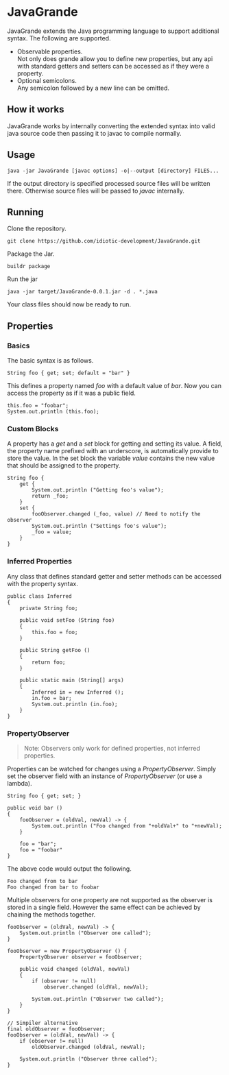 # JavaGrande
JavaGrande extends the Java programming language to support additional syntax. The following are supported.

* Observable properties.  
Not only does grande allow you to define new properties, but any api with standard getters and setters can be accessed as if they were a property.
* Optional semicolons.  
Any semicolon followed by a new line can be omitted.

## How it works
JavaGrande works by internally converting the extended syntax into valid java source code then passing it to javac to compile normally.

## Usage

    java -jar JavaGrande [javac options] -o|--output [directory] FILES...

If the output directory is specified processed source files will be written there. Otherwise source files will be passed to *javac* internally.

## Running

Clone the repository.

    git clone https://github.com/idiotic-development/JavaGrande.git

Package the Jar.

    buildr package

Run the jar

    java -jar target/JavaGrande-0.0.1.jar -d . *.java

Your class files should now be ready to run.


## Properties

### Basics

The basic syntax is as follows.

    String foo { get; set; default = "bar" }

This defines a property named *foo* with a default value of *bar*. Now you can access the property as if it was a public field.

    this.foo = "foobar";
    System.out.println (this.foo);

### Custom Blocks

A property has a *get* and a *set* block for getting and setting its value. A field, the property name prefixed with an underscore, is automatically provide to store the value. In the set block the variable *value* contains the new value that should be assigned to the property.

    String foo {
        get {
            System.out.println ("Getting foo's value");
            return _foo;
        }
        set {
            fooObserver.changed (_foo, value) // Need to notify the observer
            System.out.println ("Settings foo's value");
            _foo = value;
        }
    }

### Inferred Properties

Any class that defines standard getter and setter methods can be accessed with the property syntax.

    public class Inferred
    {
        private String foo;

        public void setFoo (String foo)
        {
            this.foo = foo;
        }

        public String getFoo ()
        {
            return foo;
        }

        public static main (String[] args)
        {
            Inferred in = new Inferred ();
            in.foo = bar;
            System.out.println (in.foo);
        }
    }

### PropertyObserver

> Note: Observers only work for defined properties, not inferred properties.

Properties can be watched for changes using a *PropertyObserver*. Simply set the observer field with an instance of *PropertyObserver<field type>* (or use a lambda).

    String foo { get; set; }

    public void bar ()
    {
        fooObserver = (oldVal, newVal) -> {
            System.out.println ("Foo changed from "+oldVal+" to "+newVal);
        }

        foo = "bar";
        foo = "foobar"
    }

The above code would output the following.

    Foo changed from to bar
    Foo changed from bar to foobar

Multiple observers for one property are not supported as the observer is stored in a single field. However the same effect can be achieved by chaining the methods together.

    fooObserver = (oldVal, newVal) -> {
        System.out.println ("Observer one called");
    }
    
    fooObserver = new PropertyObserver () {
        PropertyObserver observer = fooObserver;

        public void changed (oldVal, newVal)
        {
            if (observer != null)
                observer.changed (oldVal, newVal);

            System.out.println ("Observer two called");
        }
    }

    // Simpiler alternative
    final oldObserver = fooObserver;
    fooObserver = (oldVal, newVal) -> {
        if (observer != null)
            oldObserver.changed (oldVal, newVal);

        System.out.println ("Observer three called");
    }
